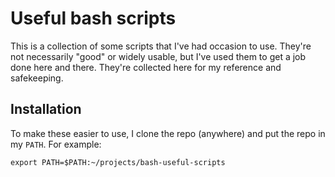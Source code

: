# Useful bash scripts

This is a collection of some scripts that I've had occasion to use. They're not necessarily "good" or widely usable, but I've used them to get a job done here and there. They're collected here for my reference and safekeeping.

## Installation

To make these easier to use, I clone the repo (anywhere) and put the repo in my `PATH`. For example:

```
export PATH=$PATH:~/projects/bash-useful-scripts
```
